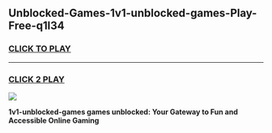 
## Unblocked-Games-1v1-unblocked-games-Play-Free-q1l34
<h3>
<a href="https://premium76.site?title=1v1-unblocked-games&ref=20M">CLICK TO PLAY</a></h3>
<hr>

<h3>
<a href="https://premium76.site?title=1v1-unblocked-games&ref=20M">CLICK 2 PLAY</a>
  
</h3>

<a href="https://premium76.site?title=1v1-unblocked-games&ref=19M"><img src="https://clearcache.store/games.png"></a>


**1v1-unblocked-games games unblocked: Your Gateway to Fun and Accessible Online Gaming**
